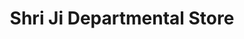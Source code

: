 ---
title: "Shri Ji Departmental Store"
url: /delhi/shri-ji-departmental-store/
shop: convenience
---